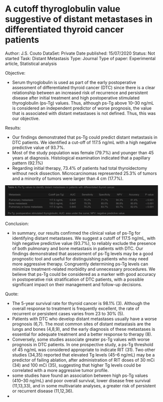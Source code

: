 # A cutoff thyroglobulin value suggestive of distant metastases in differentiated thyroid cancer patients

Author: J.S. Couto 
DataSet: Private
Date published: 15/07/2020
Status: Not started
Task: Distant Metastasis
Type: Journal
Type of paper: Experimental article, Statistical analysis

Objective:

- Serum thyroglobulin is used as part of the early postoperative assessment of differentiated thyroid cancer (DTC) since there is a clear relationship between an increased risk of recurrence and persistent disease after initial treatment and high postoperative stimulated thyroglobulin (ps-Tg) values. Thus, although ps-Tg above 10–30 ng/mL is considered an independent predictor of worse prognosis, the value that is associated with distant metastases is not defined. Thus, this was our objective.

Results:

- Our findings demonstrated that ps-Tg could predict distant metastasis in DTC patients. We identified a cut-off of 117.5 ng/mL with a high negative predictive value of 93.7%.
- Most of the study population was female (79.7%) and younger than 45 years at diagnosis. Histological examination indicated that a papillary pattern (92.1%)
- Regarding initial therapy, 73.4% of patients had total thyroidectomy without neck dissection. Microcarcinomas represented 25.3% of tumors and a minority of tumors were larger than 4 cm (17.7%).

![Untitled](A%20cutoff%20thyroglobulin%20value%20suggestive%20of%20distant%2009661bd1a8f84539b6457975691dd4a7/Untitled.png)

Conclusion:

- In summary, our results confirmed the clinical value of ps-Tg for identifying distant metastases. We suggest a cutoff of 117.5 ng/mL, with high negative predictive value (93.7%), to reliably exclude the presence of both pulmonary and bone metastasis in patients with DTC. Our findings demonstrated that assessment of ps-Tg levels may be a good prognostic tool and useful for distinguishing patients who may need more aggressive therapy. Congruently determining ps-Tg levels can minimize treatment-related morbidity and unnecessary procedures. We believe that ps-Tg could be considered as a marker with good accuracy in postoperative risk stratification of DTC patients, with a possible significant impact on their management and follow-up decisions.

Quote:

- The 5-year survival rate for thyroid cancer is 98.1% (3). Although the overall response to treatment is frequently excellent, the rate of recurrent or persistent cases varies from 23 to 30% (5).
- Patients with DTC who develop distant metastases usually have a worse prognosis (6,7). The most common sites of distant metastasis are the lungs and bones (4,8,9), and the early diagnosis of these metastases is essential for adequate treatment and a better response to therapy (8).
- Conversely, some studies associate greater ps-Tg values with worse prognosis in DTC patients. In one prospective study, a ps-Tg threshold of 45 ng/mL was considered appropriate to indicate RIT (31). Two other studies (34,35) reported that elevated Tg levels (45–6 ng/mL) may be a predictor of failing ablation, after administration of RIT doses of 30 mCi (34) and 100 mCi (35), suggesting that higher Tg levels could be correlated with a more aggressive tumor profile.
- some studies have found an association between high ps-Tg values (410–30 ng/mL) and poor overall survival, lower disease free survival (11,13,33), and in some multivariate analyses, a greater risk of persistent or recurrent disease (11,12,36).
-